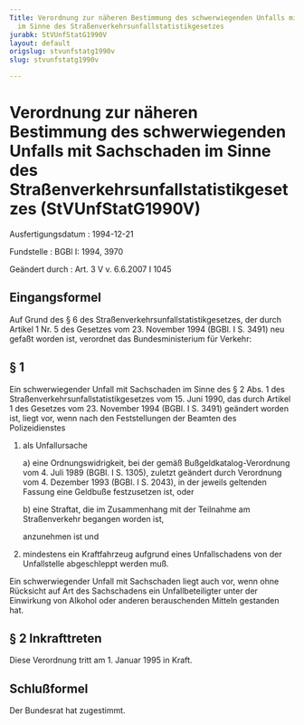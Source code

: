 ```yaml
---
Title: Verordnung zur näheren Bestimmung des schwerwiegenden Unfalls mit Sachschaden
  im Sinne des Straßenverkehrsunfallstatistikgesetzes
jurabk: StVUnfStatG1990V
layout: default
origslug: stvunfstatg1990v
slug: stvunfstatg1990v

---
```


# Verordnung zur näheren Bestimmung des schwerwiegenden Unfalls mit Sachschaden im Sinne des Straßenverkehrsunfallstatistikgesetzes (StVUnfStatG1990V)

Ausfertigungsdatum
:   1994-12-21

Fundstelle
:   BGBl I: 1994, 3970

Geändert durch
:   Art. 3 V v. 6.6.2007 I 1045

## Eingangsformel

Auf Grund des § 6 des Straßenverkehrsunfallstatistikgesetzes, der
durch Artikel 1 Nr. 5 des Gesetzes vom 23. November 1994 (BGBl. I S.
3491) neu gefaßt worden ist, verordnet das Bundesministerium für
Verkehr:

## § 1

Ein schwerwiegender Unfall mit Sachschaden im Sinne des § 2 Abs. 1 des
Straßenverkehrsunfallstatistikgesetzes vom 15. Juni 1990, das durch
Artikel 1 des Gesetzes vom 23. November 1994 (BGBl. I S. 3491)
geändert worden ist, liegt vor, wenn nach den Feststellungen der
Beamten des Polizeidienstes

1.  als Unfallursache

    a)  eine Ordnungswidrigkeit, bei der gemäß Bußgeldkatalog-Verordnung vom
        4\. Juli 1989 (BGBl. I S. 1305), zuletzt geändert durch Verordnung vom
        4\. Dezember 1993 (BGBl. I S. 2043), in der jeweils geltenden Fassung
        eine Geldbuße festzusetzen ist, oder


    b)  eine Straftat, die im Zusammenhang mit der Teilnahme am Straßenverkehr
        begangen worden ist,




    anzunehmen ist und


2.  mindestens ein Kraftfahrzeug aufgrund eines Unfallschadens von der
    Unfallstelle abgeschleppt werden muß.



Ein schwerwiegender Unfall mit Sachschaden liegt auch vor, wenn ohne
Rücksicht auf Art des Sachschadens ein Unfallbeteiligter unter der
Einwirkung von Alkohol oder anderen berauschenden Mitteln gestanden
hat.

## § 2 Inkrafttreten

Diese Verordnung tritt am 1. Januar 1995 in Kraft.

## Schlußformel

Der Bundesrat hat zugestimmt.

